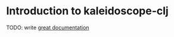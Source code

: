 # Introduction to kaleidoscope-clj

TODO: write [great documentation](http://jacobian.org/writing/what-to-write/)
